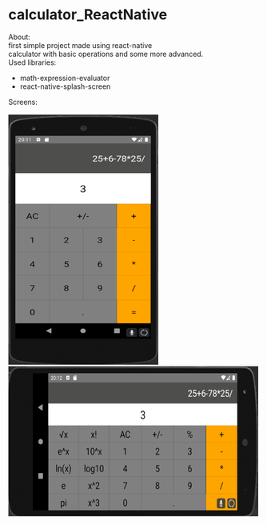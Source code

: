 # calculator_ReactNative

About: <br>
first simple project made using react-native<br>
calculator with basic operations and some more advanced. <br>
Used libraries: <br>
- math-expression-evaluator
- react-native-splash-screen

Screens: <br><br>
<img src="https://github.com/fay3r/calculator_ReactNative/blob/master/img/1.png?raw=true" width="300" height="500"/>
<img src="https://github.com/fay3r/calculator_ReactNative/blob/master/img/2.png?raw=true" width="500" height="300"/>


